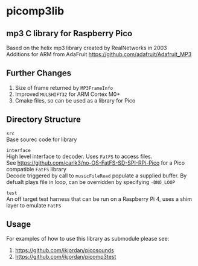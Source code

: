 # picomp3lib
## mp3 C library for Raspberry Pico  
Based on the helix mp3 library created by RealNetworks in 2003    
Additions for ARM from AdaFruit https://github.com/adafruit/Adafruit_MP3  

## Further Changes
1. Size of frame returned by `MP3FrameInfo`
2. Improved `MULSHIFT32` for ARM Cortex M0+
3. Cmake files, so can be used as a library for Pico

## Directory Structure
`src`  
Base sourec code for library  

`interface`  
High level interface to decoder. Uses `FatFS` to access files.  
See https://github.com/carlk3/no-OS-FatFS-SD-SPI-RPi-Pico for a Pico compatible `FatFS` library   
Decode triggered by call to `musicFileRead` populate a supplied buffer. By defualt plays file in loop, can be overridden by specifying `-DNO_LOOP`  

`test`   
An off target test harness that can be run on a Raspberry Pi 4, uses a shim layer to emulate `FatFS`

## Usage
For examples of how to use this library as submodule please see:
1. https://github.com/ikjordan/picosounds
2. https://github.com/ikjordan/picomp3test



